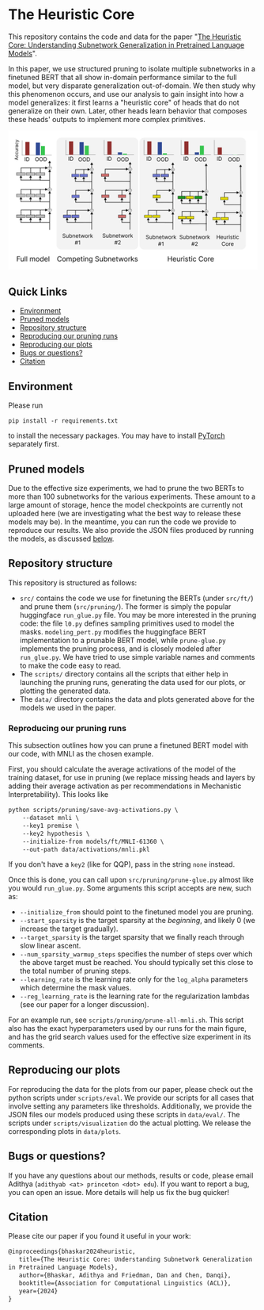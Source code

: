# The Heuristic Core

This repository contains the code and data for the paper "[The Heuristic Core: Understanding Subnetwork Generalization in Pretrained Language Models](https://arxiv.org/abs/2403.03942)".

In this paper, we use structured pruning to isolate multiple subnetworks in a finetuned BERT that all show in-domain performance similar to the full model, but very disparate generalization out-of-domain. We then study why this phenomenon occurs, and use our analysis to gain insight into how a model generalizes: it first learns a "heuristic core" of heads that do not generalize on their own. Later, other heads learn behavior that composes these heads' outputs to implement more complex primitives.

<p align="center">
  <img src="assets/teaser.png" alt="Teaser Figure" width="800"/>
</p>

## Quick Links

- [Environment](#environment)
- [Pruned models](#pruned-models)
- [Repository structure](#repository-structure)
- [Reproducing our pruning runs](#reproducing-our-pruning-runs)
- [Reproducing our plots](#reproducing-our-plots)
- [Bugs or questions?](#bugs-or-questions)
- [Citation](#citation)

## Environment
Please run
```
pip install -r requirements.txt
```
to install the necessary packages. You may have to install [PyTorch](https://pytorch.org/) separately first.

## Pruned models

Due to the effective size experiments, we had to prune the two BERTs to more than 100 subnetworks for the various experiments. These amount to a large amount of storage, hence the model checkpoints are currently not uploaded here (we are investigating what the best way to release these models may be). In the meantime, you can run the code we provide to reproduce our results. We also provide the JSON files produced by running the models, as discussed [below](#repository-structure).

## Repository structure

This repository is structured as follows:
- `src/` contains the code we use for finetuning the BERTs (under `src/ft/`) and prune them (`src/pruning/`). The former is simply the popular huggingface `run_glue.py` file. You may be more interested in the pruning code: the file `l0.py` defines sampling primitives used to model the masks. `modeling_pert.py` modifies the huggingface BERT implementation to a prunable BERT model, while `prune-glue.py` implements the pruning process, and is closely modeled after `run_glue.py`. We have tried to use simple variable names and comments to make the code easy to read.
-  The `scripts/` directory contains all the scripts that either help in launching the pruning runs, generating the data used for our plots, or plotting the generated data.
- The `data/` directory contains the data and plots generated above for the models we used in the paper.

### Reproducing our pruning runs

This subsection outlines how you can prune a finetuned BERT model with our code, with MNLI as the chosen example.

First, you should calculate the average activations of the model of the training dataset, for use in pruning (we replace missing heads and layers by adding their average activation as per recommendations in Mechanistic Interpretability). This looks like
```
python scripts/pruning/save-avg-activations.py \
    --dataset mnli \
    --key1 premise \
    --key2 hypothesis \
    --initialize-from models/ft/MNLI-61360 \
    --out-path data/activations/mnli.pkl
```
If you don't have a `key2` (like for QQP), pass in the string `none` instead.

Once this is done, you can call upon `src/pruning/prune-glue.py` almost like you would `run_glue.py`. Some arguments this script accepts are new, such as:
- `--initialize_from` should point to the finetuned model you are pruning.
- `--start_sparsity` is the target sparsity at the *beginning*, and likely 0 (we increase the target gradually).
- `--target_sparsity` is the target sparsity that we finally reach through slow linear ascent.
- `--num_sparsity_warmup_steps` specifies the number of steps over which the above target must be reached. You should typically set this close to the total number of pruning steps.
- `--learning_rate` is the learning rate only for the `log_alpha` parameters which determine the mask values.
- `--reg_learning_rate` is the learning rate for the regularization lambdas (see our paper for a longer discussion).

For an example run, see `scripts/pruning/prune-all-mnli.sh`. This script also has the exact hyperparameters used by our runs for the main figure, and has the grid search values used for the effective size experiment in its comments.

## Reproducing our plots

For reproducing the data for the plots from our paper, please check out the python scripts under `scripts/eval`. We provide our scripts for all cases that involve setting any parameters like thresholds. Additionally, we provide the JSON files our models produced using these scripts in `data/eval/`. The scripts under `scripts/visualization` do the actual plotting. We release the corresponding plots in `data/plots`.

## Bugs or questions?

If you have any questions about our methods, results or code, please email Adithya (`adithyab <at> princeton <dot> edu`). If you want to report a bug, you can open an issue. More details will help us fix the bug quicker!

## Citation

Please cite our paper if you found it useful in your work:
```
@inproceedings{bhaskar2024heuristic,
   title={The Heuristic Core: Understanding Subnetwork Generalization in Pretrained Language Models},
   author={Bhaskar, Adithya and Friedman, Dan and Chen, Danqi},
   booktitle={Association for Computational Linguistics (ACL)},
   year={2024}
}
```
